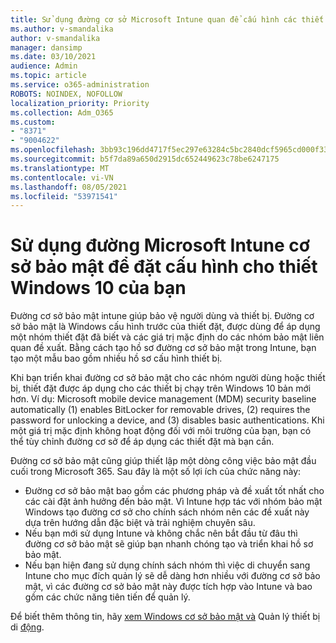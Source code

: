 ```yaml
---
title: Sử dụng đường cơ sở Microsoft Intune quan để cấu hình các thiết Windows 10 khác nhau
ms.author: v-smandalika
author: v-smandalika
manager: dansimp
ms.date: 03/10/2021
audience: Admin
ms.topic: article
ms.service: o365-administration
ROBOTS: NOINDEX, NOFOLLOW
localization_priority: Priority
ms.collection: Adm_O365
ms.custom:
- "8371"
- "9004622"
ms.openlocfilehash: 3bb93c196dd4717f5ec297e63284c5bc2840dcf5965cd000f336fde1e982a061
ms.sourcegitcommit: b5f7da89a650d2915dc652449623c78be6247175
ms.translationtype: MT
ms.contentlocale: vi-VN
ms.lasthandoff: 08/05/2021
ms.locfileid: "53971541"
---
```

# <a name="use-the-microsoft-intune-security-baselines-for-configuring-windows-10-devices"></a>Sử dụng đường Microsoft Intune cơ sở bảo mật để đặt cấu hình cho thiết Windows 10 của bạn

Đường cơ sở bảo mật intune giúp bảo vệ người dùng và thiết bị. Đường cơ sở bảo mật là Windows cấu hình trước của thiết đặt, được dùng để áp dụng một nhóm thiết đặt đã biết và các giá trị mặc định do các nhóm bảo mật liên quan đề xuất. Bằng cách tạo hồ sơ đường cơ sở bảo mật trong Intune, bạn tạo một mẫu bao gồm nhiều hồ sơ cấu hình thiết bị.

Khi bạn triển khai đường cơ sở bảo mật cho các nhóm người dùng hoặc thiết bị, thiết đặt được áp dụng cho các thiết bị chạy trên Windows 10 bản mới hơn. Ví dụ: Microsoft mobile device management (MDM) security baseline automatically (1) enables BitLocker for removable drives, (2) requires the password for unlocking a device, and (3) disables basic authentications. Khi một giá trị mặc định không hoạt động đối với môi trường của bạn, bạn có thể tùy chỉnh đường cơ sở để áp dụng các thiết đặt mà bạn cần.

Đường cơ sở bảo mật cũng giúp thiết lập một dòng công việc bảo mật đầu cuối trong Microsoft 365. Sau đây là một số lợi ích của chức năng này:
- Đường cơ sở bảo mật bao gồm các phương pháp và đề xuất tốt nhất cho các cài đặt ảnh hưởng đến bảo mật. Vì Intune hợp tác với nhóm bảo mật Windows tạo đường cơ sở cho chính sách nhóm nên các đề xuất này dựa trên hướng dẫn đặc biệt và trải nghiệm chuyên sâu.
- Nếu bạn mới sử dụng Intune và không chắc nên bắt đầu từ đâu thì đường cơ sở bảo mật sẽ giúp bạn nhanh chóng tạo và triển khai hồ sơ bảo mật.
- Nếu bạn hiện đang sử dụng chính sách nhóm thì việc di chuyển sang Intune cho mục đích quản lý sẽ dễ dàng hơn nhiều với đường cơ sở bảo mật, vì các đường cơ sở bảo mật này được tích hợp vào Intune và bao gồm các chức năng tiên tiến để quản lý.

Để biết thêm thông tin, hãy [xem Windows cơ sở bảo mật và](https://docs.microsoft.com/windows/security/threat-protection/windows-security-baselines) Quản lý thiết bị di [động](https://docs.microsoft.com/windows/client-management/mdm/).